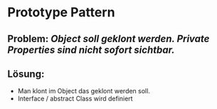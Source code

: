 ﻿# Prototype Pattern
## **Problem:** *Object soll geklont werden. Private Properties sind nicht sofort sichtbar.*

## **Lösung:** 
- Man klont im Object das geklont werden soll.
- Interface / abstract Class wird definiert